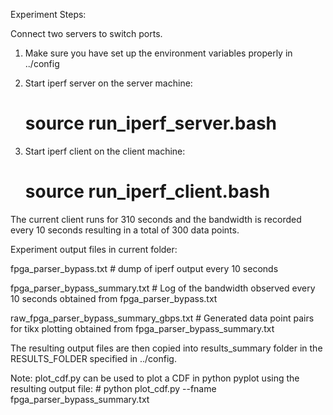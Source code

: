 Experiment Steps:

Connect two servers to switch ports.

1. Make sure you have set up the environment variables properly in ../config

2. Start iperf server on the server machine:
	# source run_iperf_server.bash

3. Start iperf client on the client machine:
	# source run_iperf_client.bash

The current client runs for 310 seconds and the bandwidth is recorded every 10 seconds resulting in a total of 300 data points.

Experiment output files in current folder:

fpga_parser_bypass.txt			# dump of iperf output every 10 seconds

fpga_parser_bypass_summary.txt		# Log of the bandwidth observed every 10 seconds obtained from fpga_parser_bypass.txt

raw_fpga_parser_bypass_summary_gbps.txt 	# Generated data point pairs for tikx plotting obtained from fpga_parser_bypass_summary.txt


The resulting output files are then copied into results_summary folder in the RESULTS_FOLDER specified in ../config. 

Note:
plot_cdf.py can be used to plot a CDF in python pyplot using the resulting output file:
	# python plot_cdf.py --fname fpga_parser_bypass_summary.txt
